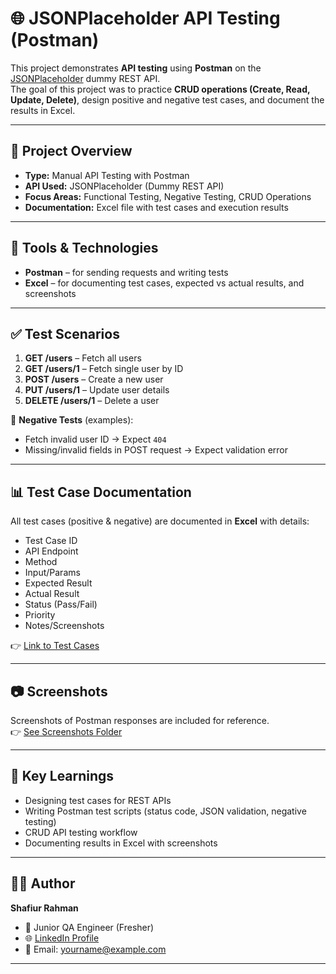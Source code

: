 # 🌐 JSONPlaceholder API Testing (Postman)

This project demonstrates **API testing** using **Postman** on the [JSONPlaceholder](https://jsonplaceholder.typicode.com/) dummy REST API.  
The goal of this project was to practice **CRUD operations (Create, Read, Update, Delete)**, design positive and negative test cases, and document the results in Excel.

---

## 📌 Project Overview
- **Type:** Manual API Testing with Postman  
- **API Used:** JSONPlaceholder (Dummy REST API)  
- **Focus Areas:** Functional Testing, Negative Testing, CRUD Operations  
- **Documentation:** Excel file with test cases and execution results  

---

## 🔧 Tools & Technologies
- **Postman** – for sending requests and writing tests  
- **Excel** – for documenting test cases, expected vs actual results, and screenshots  

---

## ✅ Test Scenarios
1. **GET /users** – Fetch all users  
2. **GET /users/1** – Fetch single user by ID  
3. **POST /users** – Create a new user  
4. **PUT /users/1** – Update user details  
5. **DELETE /users/1** – Delete a user  

🔹 **Negative Tests** (examples):  
- Fetch invalid user ID → Expect `404`  
- Missing/invalid fields in POST request → Expect validation error  

---

## 📊 Test Case Documentation
All test cases (positive & negative) are documented in **Excel** with details:
- Test Case ID  
- API Endpoint  
- Method  
- Input/Params  
- Expected Result  
- Actual Result  
- Status (Pass/Fail)  
- Priority  
- Notes/Screenshots  

👉 [Link to Test Cases](./TestCases.xlsx)  

---

## 📷 Screenshots
Screenshots of Postman responses are included for reference.  
👉 [See Screenshots Folder](./screenshots/)  

---

## 🎯 Key Learnings
- Designing test cases for REST APIs  
- Writing Postman test scripts (status code, JSON validation, negative testing)  
- CRUD API testing workflow  
- Documenting results in Excel with screenshots  

---

## 🧑‍💻 Author
**Shafiur Rahman**  
- 💼 Junior QA Engineer (Fresher)  
- 🌐 [LinkedIn Profile](https://www.linkedin.com/)  
- 📧 Email: yourname@example.com  

---
